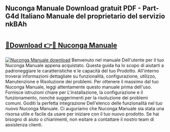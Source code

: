 ## Nuconga Manuale Download gratuit PDF - Part-G4d Italiano Manuale del proprietario del servizio nkBAh

# <h2><a href="http://dfbsom.blite.top/?on=Nuconga+Manuale">🔗Download 👉🔴 Nuconga Manuale</a></h2>

[![Nuconga Manuale download](https://i.imgur.com/lujVjoI.png)](http://dfbsom.blite.top/?on=Nuconga+Manuale)
Benvenuto nel manuale Dell'utente per il tuo Nuconga Manuale appena acquistato. Questa guida ha lo scopo di aiutarti a padroneggiare le caratteristiche e le capacità del tuo Prodotto. All'interno troverai informazioni dettagliate su funzionalità, configurazione, utilizzo, Manutenzione e Risoluzione dei problemi. Per ottenere il massimo dal tuo Nuconga Manuale, leggi attentamente questo manuale prima dell'uso. Fornisce istruzioni chiare per L'installazione, la configurazione e il funzionamento, nonché suggerimenti per la risoluzione dei problemi comuni. Goditi la perfetta integrazione Dell'elenco delle funzionalità nel tuo nuovo Nuconga Manuale. Ci auguriamo che Nuconga Manuale sia stata una risorsa utile e facile da usare per iniziare con il tuo nuovo prodotto. Se hai bisogno di aiuto o chiarimenti, non esitare a contattare il nostro team di assistenza clienti.
